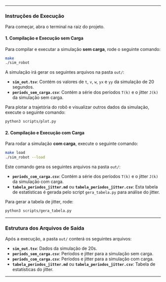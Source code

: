 
-----

### **Instruções de Execução**

Para começar, abra o terminal na raiz do projeto.

#### **1. Compilação e Execução sem Carga**

Para compilar e executar a simulação **sem carga**, rode o seguinte comando:

```bash
make
./sim_robot
```

A simulação irá gerar os seguintes arquivos na pasta `out/`:

  * **`sim_out.tsv`**: Contém os valores de `t`, `v`, `w`, `yx` e `yy` da simulação de 20 segundos.
  * **`periods_sem_carga.csv`**: Contém a série dos períodos `T(k)` e o jitter `J(k)` da simulação sem carga.

Para plotar a trajetória do robô e visualizar outros dados da simulação, execute o seguinte comando:

```bash
python3 scripts/plot.py
```

#### **2. Compilação e Execução com Carga**

Para rodar a simulação **com carga**, execute o seguinte comando:

```bash
make load
./sim_robot --load
```

Este comando gera os seguintes arquivos na pasta `out/`:

  * **`periods_com_carga.csv`**: Contém a série dos períodos `T(k)` e o jitter `J(k)` da simulação com carga.
  * **`tabela_periodos_jitter.md`** ou **`tabela_periodos_jitter.csv`**: Esta tabela de estatísticas é gerada pelo script `gera_tabela.py` para análise do jitter.

Para gerar a tabela de jitter, rode:

```bash
python3 scripts/gera_tabela.py
```

-----

### **Estrutura dos Arquivos de Saída**

Após a execução, a pasta `out/` conterá os seguintes arquivos:

  * **`sim_out.tsv`**: Dados da simulação de 20s.
  * **`periods_sem_carga.csv`**: Períodos e jitter para a simulação sem carga.
  * **`periods_com_carga.csv`**: Períodos e jitter para a simulação com carga.
  * **`tabela_periodos_jitter.md`** ou **`tabela_periodos_jitter.csv`**: Tabela de estatísticas do jitter.

-----
